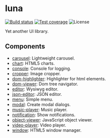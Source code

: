 # luna

[![Build status][travis-image]][travis-url]
[![Test coverage][codecov-image]][codecov-url]
![License][license-image]

[travis-image]: https://img.shields.io/travis/com/liriliri/luna?style=flat-square
[travis-url]: https://app.travis-ci.com/liriliri/luna
[codecov-image]: https://img.shields.io/codecov/c/github/liriliri/luna?style=flat-square
[codecov-url]: https://codecov.io/github/liriliri/luna?branch=master
[license-image]: https://img.shields.io/github/license/liriliri/luna?style=flat-square

Yet another UI library.

## Components

* [carousel](./src/carousel/README.md): Lightweight carousel.
* [chart](./src/chart/README.md): HTML5 charts.
* [console](./src/console/README.md): Console for logging.
* [cropper](./src/cropper/README.md): Image cropper.
* [dom-highlighter](./src/dom-highlighter/README.md): Highlighter for html elements.
* [dom-viewer](./src/dom-viewer/README.md): Dom tree navigator.
* [editor](./src/editor/README.md): Wysiwyg editor.
* [json-editor](./src/json-editor/README.md): JSON editor.
* [menu](./src/menu/README.md): Simple menu.
* [modal](./src/modal/README.md): Create modal dialogs.
* [music-player](./src/music-player/README.md): Music player.
* [notification](./src/notification/README.md): Show notifications.
* [object-viewer](./src/object-viewer/README.md): JavaScript object viewer.
* [video-player](./src/video-player/README.md): Video player.
* [window](./src/window/README.md): HTML5 window manager.